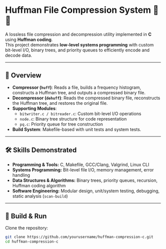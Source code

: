 # Huffman File Compression System 💪 📂

A lossless file compression and decompression utility implemented in **C** using **Huffman coding**.  
This project demonstrates **low-level systems programming** with custom bit-level I/O, binary trees, and priority queues to efficiently encode and decode data.  

---

## 📖 Overview
- **Compressor (`huff`)**: Reads a file, builds a frequency histogram, constructs a Huffman tree, and outputs a compressed binary file.  
- **Decompressor (`dehuff`)**: Reads the compressed binary file, reconstructs the Huffman tree, and restores the original file.  
- **Supporting Modules**:  
  - `bitwriter.c / bitreader.c`: Custom bit-level I/O operations  
  - `node.c`: Binary tree structure for code representation  
  - `pq.c`: Priority queue for tree construction  
- **Build System**: Makefile-based with unit tests and system tests.  

---

## 🛠️ Skills Demonstrated
- **Programming & Tools:** C, Makefile, GCC/Clang, Valgrind, Linux CLI  
- **Systems Programming:** Bit-level file I/O, memory management, error handling  
- **Data Structures & Algorithms:** Binary trees, priority queues, recursion, Huffman coding algorithm  
- **Software Engineering:** Modular design, unit/system testing, debugging, static analysis (`scan-build`)  

---

## 🚀 Build & Run

Clone the repository:
```bash
git clone https://github.com/yourusername/huffman-compression-c.git
cd huffman-compression-c

